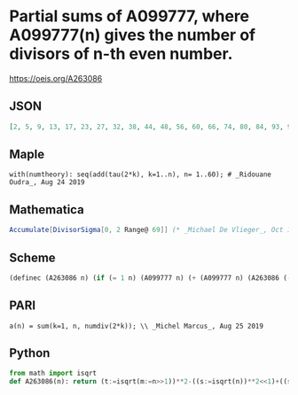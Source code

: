 # Partial sums of A099777, where A099777\(n\) gives the number of divisors of n\-th even number\.
https://oeis.org/A263086
## JSON
```JSON
[2, 5, 9, 13, 17, 23, 27, 32, 38, 44, 48, 56, 60, 66, 74, 80, 84, 93, 97, 105, 113, 119, 123, 133, 139, 145, 153, 161, 165, 177, 181, 188, 196, 202, 210, 222, 226, 232, 240, 250, 254, 266, 270, 278, 290, 296, 300, 312, 318, 327, 335, 343, 347, 359, 367, 377, 385, 391, 395, 411, 415, 421, 433, 441, 449, 461, 465, 473, 481]
```
## Maple
```Maple
with(numtheory): seq(add(tau(2*k), k=1..n), n= 1..60); # _Ridouane Oudra_, Aug 24 2019
```
## Mathematica
```Mathematica
Accumulate[DivisorSigma[0, 2 Range@ 69]] (* _Michael De Vlieger_, Oct 13 2015 *)
```
## Scheme
```Scheme
(definec (A263086 n) (if (= 1 n) (A099777 n) (+ (A099777 n) (A263086 (- n 1)))))
```
## PARI
```PARI
a(n) = sum(k=1, n, numdiv(2*k)); \\ _Michel Marcus_, Aug 25 2019
```
## Python
```Python
from math import isqrt
def A263086(n): return (t:=isqrt(m:=n>>1))**2-((s:=isqrt(n))**2<<1)+((sum(n//k for k in range(1,s+1))<<1)-sum(m//k for k in range(1,t+1))<<1) # _Chai Wah Wu_, Oct 23 2023
```
